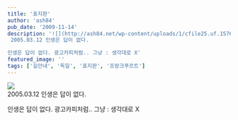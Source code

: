 ```yaml
---
title: '표지판'
author: 'ash84'
pub_date: '2009-11-14'
description: '![](http://ash84.net/wp-content/uploads/1/cfile25.uf.157623044AFE0A5F426A10.JPG)  
 2005.03.12 인생은 답이 없다.

인생은 답이 없다. 광고카피처럼.. 그냥 : 생각대로 X'
featured_image: ''
tags: ['길안내', '독일', '표지판', '프랑크푸르트']
---
```



![](http://ash84.net/wp-content/uploads/1/cfile25.uf.157623044AFE0A5F426A10.JPG)  
 2005.03.12 인생은 답이 없다.

인생은 답이 없다. 광고카피처럼.. 그냥 : 생각대로 X



